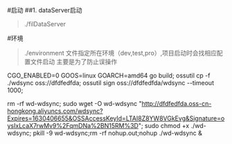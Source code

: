 #启动
##1. dataServer启动
>./filDataServer

#环境
>./environment 文件指定所在环境（dev,test,pro）,项目启动时会找相应配置文件启动
>主要是为了防止误操作



CGO_ENABLED=0 GOOS=linux GOARCH=amd64 go build;
ossutil cp -f ./wdsync  oss://dfdfedfda;
ossutil sign oss://dfdfedfda/wdsync    --timeout 1000;


rm -rf wd-wdsync;
sudo wget -O wd-wdsync  "http://dfdfedfda.oss-cn-hongkong.aliyuncs.com/wdsync?Expires=1630406655&OSSAccessKeyId=LTAI8Z8YW8VGkEvg&Signature=oysIxLcaX7rwMv9%2FqmDNa%2BN15RM%3D";
sudo chmod +x ./wd-wdsync;
pkill -9 wd-wdsync;rm -rf nohup.out;nohup ./wd-wdsync &
